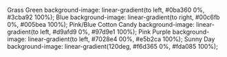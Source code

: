 Grass Green
background-image: linear-gradient(to left, #0ba360 0%, #3cba92 100%);
Blue
background-image: linear-gradient(to right, #00c6fb 0%, #005bea 100%);
Pink/Blue Cotton Candy
background-image: linear-gradient(to left, #d9afd9 0%, #97d9e1 100%);
Pink Purple
background-image: linear-gradient(to left, #7028e4 00%, #e5b2ca 100%);
Sunny Day
background-image: linear-gradient(120deg, #f6d365 0%, #fda085 100%);
